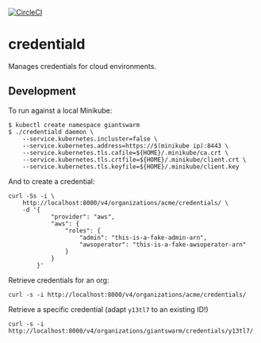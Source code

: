 [![CircleCI](https://dl.circleci.com/status-badge/img/gh/giantswarm/credentiald/tree/master.svg?style=svg)](https://dl.circleci.com/status-badge/redirect/gh/giantswarm/credentiald/tree/master)

# credentiald

Manages credentials for cloud environments.

## Development

To run against a local Minikube:

```
$ kubectl create namespace giantswarm
$ ./credentiald daemon \
    --service.kubernetes.incluster=false \
    --service.kubernetes.address=https://$(minikube ip):8443 \
    --service.kubernetes.tls.cafile=${HOME}/.minikube/ca.crt \
    --service.kubernetes.tls.crtfile=${HOME}/.minikube/client.crt \
    --service.kubernetes.tls.keyfile=${HOME}/.minikube/client.key
```

And to create a credential:
```
curl -Ss -i \
    http://localhost:8000/v4/organizations/acme/credentials/ \
    -d '{
            "provider": "aws",
            "aws": {
                "roles": {
                    "admin": "this-is-a-fake-admin-arn",
                    "awsoperator": "this-is-a-fake-awsoperator-arn"
                }
            }
        }'
```

Retrieve credentials for an org:

```
curl -s -i http://localhost:8000/v4/organizations/acme/credentials/
```

Retrieve a specific credential (adapt `y13tl7` to an existing ID!)

```
curl -s -i http://localhost:8000/v4/organizations/giantswarm/credentials/y13tl7/
```
